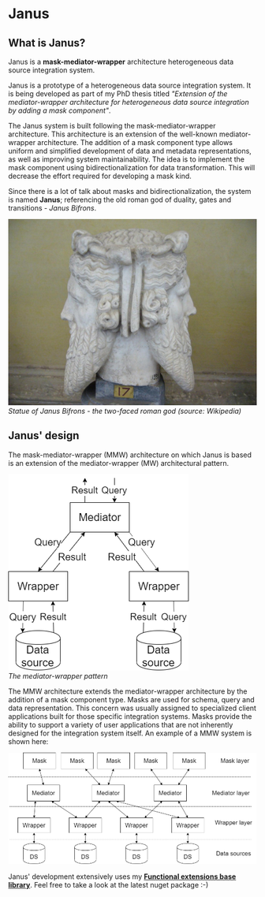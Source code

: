 # Janus

## What is Janus?
Janus is a **mask-mediator-wrapper** architecture heterogeneous data source integration system.

Janus is a prototype of a heterogeneous data source integration system. It is being developed as part
of my PhD thesis titled *"Extension of the mediator-wrapper architecture for heterogeneous data source
integration by adding a mask component"*.

The Janus system is built following the mask-mediator-wrapper architecture. This architecture is an extension of the well-known mediator-wrapper architecture. The addition of a mask component type allows uniform and simplified development of data and metadata representations, as well as improving system maintainability. The idea is to implement the mask component using bidirectionalization for data transformation. This will decrease the effort required for developing a mask kind.

Since there is a lot of talk about masks and bidirectionalization, the system is named **Janus**;
referencing the old roman god of duality, gates and transitions - *Janus Bifrons*.

![Janus Bifrons](/wiki/figures/god_janus.jpg)  
*Statue of Janus Bifrons - the two-faced roman god (source: Wikipedia)*

## Janus' design
The mask-mediator-wrapper (MMW) architecture on which Janus is based is an extension of the mediator-wrapper (MW) architectural pattern.

![MW pattern](/wiki/figures/mediator_wrapper_pattern.png)  
*The mediator-wrapper pattern*

The MMW architecture extends the mediator-wrapper architecture by the addition of a mask component type. Masks are used for schema, query and data representation. This concern was usually assigned to specialized client applications built for those specific integration systems. Masks provide the ability to support a variety of user applications that are not inherently designed for the integration system itself. An example of a MMW system is shown here:

![MMW example](/wiki/figures/mask_mediator_wrapper_layered_arch.png)

Janus' development extensively uses my **[Functional extensions base library](https://github.com/JurajDoncevic/FunctionalExtensions)**. Feel free to take a look at the latest nuget package :-)
